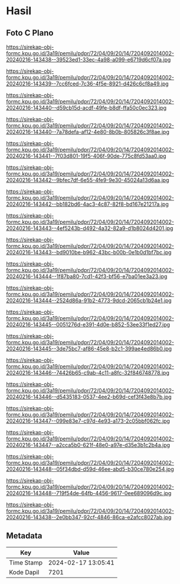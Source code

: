 # Hasil

## Foto C Plano

https://sirekap-obj-formc.kpu.go.id/3a19/pemilu/pdpr/72/04/09/20/14/7204092014002-20240216-143438--39523ed1-33ec-4a98-a099-e6719d6cf07a.jpg

https://sirekap-obj-formc.kpu.go.id/3a19/pemilu/pdpr/72/04/09/20/14/7204092014002-20240216-143439--7cc6fced-7c36-4f5e-8921-d426c6cf8a49.jpg

https://sirekap-obj-formc.kpu.go.id/3a19/pemilu/pdpr/72/04/09/20/14/7204092014002-20240216-143440--d59cb15d-acdf-49fe-b8df-ffa50c0ec323.jpg

https://sirekap-obj-formc.kpu.go.id/3a19/pemilu/pdpr/72/04/09/20/14/7204092014002-20240216-143440--7a78defa-af12-4e80-8b0b-805826c3f8ae.jpg

https://sirekap-obj-formc.kpu.go.id/3a19/pemilu/pdpr/72/04/09/20/14/7204092014002-20240216-143441--7f03d801-19f5-406f-90de-775c8fd53aa0.jpg

https://sirekap-obj-formc.kpu.go.id/3a19/pemilu/pdpr/72/04/09/20/14/7204092014002-20240216-143442--9bfec7df-6e55-4fe9-9e30-45024a13d6aa.jpg

https://sirekap-obj-formc.kpu.go.id/3a19/pemilu/pdpr/72/04/09/20/14/7204092014002-20240216-143442--bb182bd6-4ac3-4c87-82f8-bd167e21217a.jpg

https://sirekap-obj-formc.kpu.go.id/3a19/pemilu/pdpr/72/04/09/20/14/7204092014002-20240216-143443--4ef5243b-d492-4a32-82a9-d1b8024d4201.jpg

https://sirekap-obj-formc.kpu.go.id/3a19/pemilu/pdpr/72/04/09/20/14/7204092014002-20240216-143443--bd9010be-b962-43bc-b00b-0e1b0d1bf7bc.jpg

https://sirekap-obj-formc.kpu.go.id/3a19/pemilu/pdpr/72/04/09/20/14/7204092014002-20240216-143444--1f87ba80-7cd1-42f3-bf56-e7ba01ee3a23.jpg

https://sirekap-obj-formc.kpu.go.id/3a19/pemilu/pdpr/72/04/09/20/14/7204092014002-20240216-143444--2524d86a-91b2-4773-9dcd-2065cb1b24e1.jpg

https://sirekap-obj-formc.kpu.go.id/3a19/pemilu/pdpr/72/04/09/20/14/7204092014002-20240216-143445--0051276d-e391-4d0e-b852-53ee33f1ed27.jpg

https://sirekap-obj-formc.kpu.go.id/3a19/pemilu/pdpr/72/04/09/20/14/7204092014002-20240216-143445--3de75bc7-af86-45e8-b2c1-399ae4ed86b0.jpg

https://sirekap-obj-formc.kpu.go.id/3a19/pemilu/pdpr/72/04/09/20/14/7204092014002-20240216-143446--74426b65-c9ab-4c11-a8fc-32f846748778.jpg

https://sirekap-obj-formc.kpu.go.id/3a19/pemilu/pdpr/72/04/09/20/14/7204092014002-20240216-143446--d5435183-0537-4ee2-b69d-cef3f43e8b7b.jpg

https://sirekap-obj-formc.kpu.go.id/3a19/pemilu/pdpr/72/04/09/20/14/7204092014002-20240216-143447--099e83e7-c97d-4e93-a173-2c05bbf062fc.jpg

https://sirekap-obj-formc.kpu.go.id/3a19/pemilu/pdpr/72/04/09/20/14/7204092014002-20240216-143447--a2cca5b0-621f-48e0-a97e-d35e3b1c2b4a.jpg

https://sirekap-obj-formc.kpu.go.id/3a19/pemilu/pdpr/72/04/09/20/14/7204092014002-20240216-143448--05f34dbd-d59d-46ee-abd5-b30ce780e254.jpg

https://sirekap-obj-formc.kpu.go.id/3a19/pemilu/pdpr/72/04/09/20/14/7204092014002-20240216-143448--719f54de-64fb-4456-9617-0ee689096d9c.jpg

https://sirekap-obj-formc.kpu.go.id/3a19/pemilu/pdpr/72/04/09/20/14/7204092014002-20240216-143438--2e0bb347-92cf-4846-86ca-e2afcc8027ab.jpg


## Metadata

| Key        | Value               |
| ---------- | ------------------- |
| Time Stamp | 2024-02-17 13:05:41 |
| Kode Dapil | 7201                |



